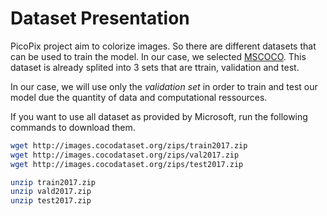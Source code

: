 # Dataset Presentation

PicoPix project aim to colorize images. So there are different datasets that can be used to train the model. In our case, we selected [MSCOCO](https://cocodataset.org/#download). This dataset is already splited into 3 sets that are ttrain, validation and test.  

In our case, we will use only the *validation set* in order to train and test our model due the quantity of data and computational ressources.


If you want to use all dataset as provided by Microsoft, run the following commands  to download them.

```bash
wget http://images.cocodataset.org/zips/train2017.zip
wget http://images.cocodataset.org/zips/val2017.zip
wget http://images.cocodataset.org/zips/test2017.zip

unzip train2017.zip
unzip vald2017.zip
unzip test2017.zip
```